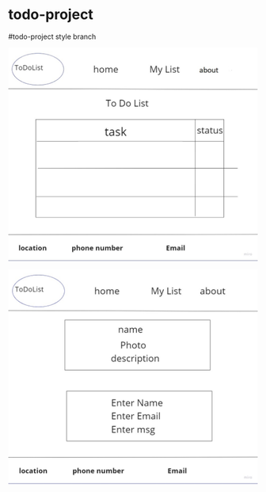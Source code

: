# todo-project

#todo-project style branch


![todo list wireframe](./img/Technology%20Roadmap%20(4).jpg)

![about img](./img/Technology%20Roadmap%20(7).jpg)

